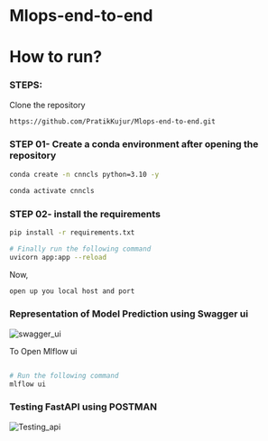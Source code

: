 # Mlops-end-to-end

# How to run?
### STEPS:

Clone the repository

```bash
https://github.com/PratikKujur/Mlops-end-to-end.git
```
### STEP 01- Create a conda environment after opening the repository

```bash
conda create -n cnncls python=3.10 -y
```

```bash
conda activate cnncls
```


### STEP 02- install the requirements
```bash
pip install -r requirements.txt
```

```bash
# Finally run the following command
uvicorn app:app --reload

```

Now,
```bash
open up you local host and port
```
### Representation of Model Prediction using Swagger ui 
![swagger_ui](https://github.com/user-attachments/assets/cbefec7b-7225-4148-9141-865066643a47)

To Open Mlflow ui
```bash

# Run the following command
mlflow ui 
```


### Testing FastAPI using POSTMAN
![Testing_api](https://github.com/user-attachments/assets/bdbc0f0e-8b2d-4050-b7e7-9e6eef866ee9)

